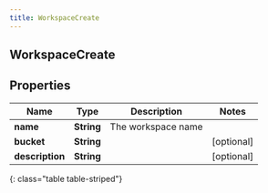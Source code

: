 ```yaml
---
title: WorkspaceCreate
---
```

## WorkspaceCreate


## Properties

| Name | Type | Description | Notes |
| ------------ | ------------- | ------------- | ------------- |
| **name** | **String** | The workspace name |  |
| **bucket** | **String** |  |  [optional] |
| **description** | **String** |  |  [optional] |
{: class="table table-striped"}



